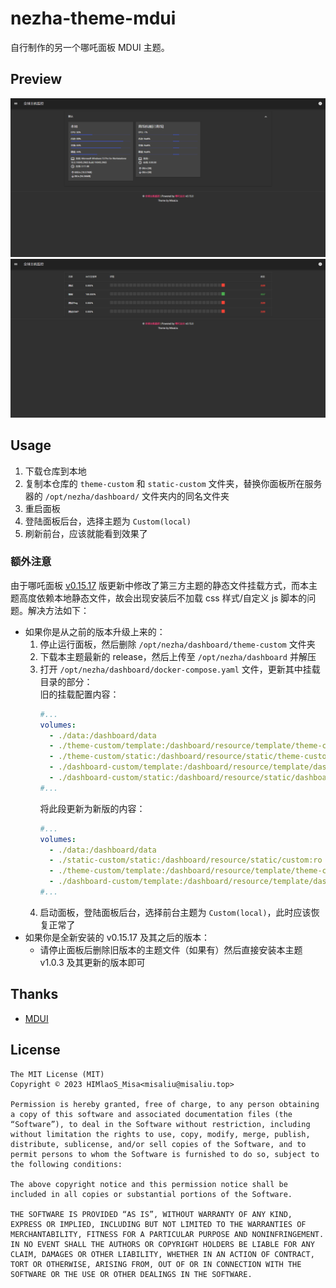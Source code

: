 # nezha-theme-mdui

自行制作的另一个哪吒面板 MDUI 主题。

## Preview

![服务器列表截图](/screenshot/server.png "服务器列表截图")
![服务列表截图](/screenshot/service.png "服务列表截图")

## Usage

1. 下载仓库到本地
2. 复制本仓库的 `theme-custom` 和 `static-custom` 文件夹，替换你面板所在服务器的 `/opt/nezha/dashboard/` 文件夹内的同名文件夹
3. 重启面板
4. 登陆面板后台，选择主题为 `Custom(local)`
5. 刷新前台，应该就能看到效果了

### 额外注意

由于哪吒面板 [v0.15.17](https://github.com/naiba/nezha/releases/v0.15.17) 版更新中修改了第三方主题的静态文件挂载方式，而本主题高度依赖本地静态文件，故会出现安装后不加载 css 样式/自定义 js 脚本的问题。解决方法如下：

* 如果你是从之前的版本升级上来的：
    1. 停止运行面板，然后删除 `/opt/nezha/dashboard/theme-custom` 文件夹
    2. 下载本主题最新的 release，然后上传至 `/opt/nezha/dashboard` 并解压
    3. 打开 `/opt/nezha/dashboard/docker-compose.yaml` 文件，更新其中挂载目录的部分：   
        旧的挂载配置内容：
        ```yaml
        #...
        volumes:
          - ./data:/dashboard/data
          - ./theme-custom/template:/dashboard/resource/template/theme-custom:ro
          - ./theme-custom/static:/dashboard/resource/static/theme-custom:ro
          - ./dashboard-custom/template:/dashboard/resource/template/dashboard-custom:ro
          - ./dashboard-custom/static:/dashboard/resource/static/dashboard-custom:ro
        #...
        ```
        将此段更新为新版的内容：
        ```yaml
        #...
        volumes:
          - ./data:/dashboard/data
          - ./static-custom/static:/dashboard/resource/static/custom:ro
          - ./theme-custom/template:/dashboard/resource/template/theme-custom:ro
          - ./dashboard-custom/template:/dashboard/resource/template/dashboard-custom:ro
        #...
        ```
    3. 启动面板，登陆面板后台，选择前台主题为 `Custom(local)`，此时应该恢复正常了
* 如果你是全新安装的 v0.15.17 及其之后的版本：
    * 请停止面板后删除旧版本的主题文件（如果有）然后直接安装本主题 v1.0.3 及其更新的版本即可

## Thanks

* [MDUI](https://mdui.org)

## License
```
The MIT License (MIT)
Copyright © 2023 HIMlaoS_Misa<misaliu@misaliu.top>

Permission is hereby granted, free of charge, to any person obtaining a copy of this software and associated documentation files (the “Software”), to deal in the Software without restriction, including without limitation the rights to use, copy, modify, merge, publish, distribute, sublicense, and/or sell copies of the Software, and to permit persons to whom the Software is furnished to do so, subject to the following conditions:

The above copyright notice and this permission notice shall be included in all copies or substantial portions of the Software.

THE SOFTWARE IS PROVIDED “AS IS”, WITHOUT WARRANTY OF ANY KIND, EXPRESS OR IMPLIED, INCLUDING BUT NOT LIMITED TO THE WARRANTIES OF MERCHANTABILITY, FITNESS FOR A PARTICULAR PURPOSE AND NONINFRINGEMENT. IN NO EVENT SHALL THE AUTHORS OR COPYRIGHT HOLDERS BE LIABLE FOR ANY CLAIM, DAMAGES OR OTHER LIABILITY, WHETHER IN AN ACTION OF CONTRACT, TORT OR OTHERWISE, ARISING FROM, OUT OF OR IN CONNECTION WITH THE SOFTWARE OR THE USE OR OTHER DEALINGS IN THE SOFTWARE.
```